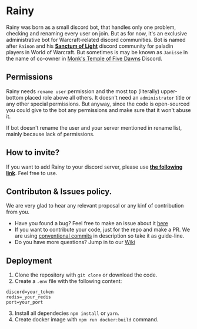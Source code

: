 # Rainy

Rainy was born as a small discord bot, that handles only one problem, checking and renaming every user on join. But as for now, it's an exclusive administrative bot for Warcraft-related discord communities. Bot is named after `Rainon` and his [**Sanctum of Light**](https://discord.com/invite/sanctumoflight) discord community for paladin players in World of Warcraft. But sometimes is may be known as `Janisse` in the name of co-owner in [Monk's Temple of Five Dawns](https://discord.com/invite/fYSNb5U) Discord.

## Permissions

Rainy needs `rename user` permission and the most top (literally) upper-bottom placed role above all others. It doesn't need an `administrator` title or any other special permissions. But anyway, since the code is open-sourced you could give to the bot any permissions and make sure that it won't abuse it.

If bot doesn't rename the user and your server mentioned in rename list, mainly because lack of permissions.


## How to invite?

If you want to add Rainy to your discord server, please use **[the following link](https://discord.com/oauth2/authorize?client_id=760782052986978335&scope=bot)**. Feel free to use.


## Contributon & Issues policy.

We are very glad to hear any relevant proposal or any kinf of contribution from you. 

 - Have you found a bug? Feel free to make an issue about it [here](https://github.com/AlexZeDim/rainy/issues)
 - If you want to contribute your code, just for the repo and make a PR. We are using [conventional commits](https://www.conventionalcommits.org/en/v1.0.0/) in description so take it as guide-line.
 - Do you have more questions? Jump in to our [Wiki](https://github.com/AlexZeDim/rainy/wiki/)



## Deployment

1. Clone the repository with `git clone` or download the code.
2. Create a `.env` file with the following content:

```
discord=your_token
redis=_your_redis
port=your_port
```
3. Install all dependecies `npm install` or `yarn`.
4. Create docker image with `npm run docker:build` command.

